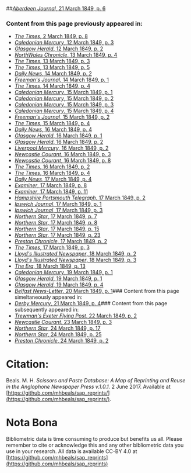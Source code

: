 ##[*Aberdeen Journal*, 21 March 1849, p. 6](https://mhbeals.github.io/sap_html/Aberdeen-Journal/Aberdeen-Journal-21-March-1849-p-6)

### Content from this page previously appeared in:
+ [*The Times*, 2 March 1849, p. 8](https://mhbeals.github.io/sap_html/The-Times/The-Times-2-March-1849-p-8)
+ [*Caledonian Mercury*, 12 March 1849, p. 3](https://mhbeals.github.io/sap_html/Caledonian-Mercury/Caledonian-Mercury-12-March-1849-p-3)
+ [*Glasgow Herald*, 12 March 1849, p. 2](https://mhbeals.github.io/sap_html/Glasgow-Herald/Glasgow-Herald-12-March-1849-p-2)
+ [*NorthWales Chronicle*, 13 March 1849, p. 4](https://mhbeals.github.io/sap_html/NorthWales-Chronicle/NorthWales-Chronicle-13-March-1849-p-4)
+ [*The Times*, 13 March 1849, p. 3](https://mhbeals.github.io/sap_html/The-Times/The-Times-13-March-1849-p-3)
+ [*The Times*, 13 March 1849, p. 5](https://mhbeals.github.io/sap_html/The-Times/The-Times-13-March-1849-p-5)
+ [*Daily News*, 14 March 1849, p. 2](https://mhbeals.github.io/sap_html/Daily-News/Daily-News-14-March-1849-p-2)
+ [*Freeman's Journal*, 14 March 1849, p. 1](https://mhbeals.github.io/sap_html/Freeman's-Journal/Freeman's-Journal-14-March-1849-p-1)
+ [*The Times*, 14 March 1849, p. 4](https://mhbeals.github.io/sap_html/The-Times/The-Times-14-March-1849-p-4)
+ [*Caledonian Mercury*, 15 March 1849, p. 1](https://mhbeals.github.io/sap_html/Caledonian-Mercury/Caledonian-Mercury-15-March-1849-p-1)
+ [*Caledonian Mercury*, 15 March 1849, p. 2](https://mhbeals.github.io/sap_html/Caledonian-Mercury/Caledonian-Mercury-15-March-1849-p-2)
+ [*Caledonian Mercury*, 15 March 1849, p. 3](https://mhbeals.github.io/sap_html/Caledonian-Mercury/Caledonian-Mercury-15-March-1849-p-3)
+ [*Caledonian Mercury*, 15 March 1849, p. 4](https://mhbeals.github.io/sap_html/Caledonian-Mercury/Caledonian-Mercury-15-March-1849-p-4)
+ [*Freeman's Journal*, 15 March 1849, p. 2](https://mhbeals.github.io/sap_html/Freeman's-Journal/Freeman's-Journal-15-March-1849-p-2)
+ [*The Times*, 15 March 1849, p. 4](https://mhbeals.github.io/sap_html/The-Times/The-Times-15-March-1849-p-4)
+ [*Daily News*, 16 March 1849, p. 4](https://mhbeals.github.io/sap_html/Daily-News/Daily-News-16-March-1849-p-4)
+ [*Glasgow Herald*, 16 March 1849, p. 1](https://mhbeals.github.io/sap_html/Glasgow-Herald/Glasgow-Herald-16-March-1849-p-1)
+ [*Glasgow Herald*, 16 March 1849, p. 2](https://mhbeals.github.io/sap_html/Glasgow-Herald/Glasgow-Herald-16-March-1849-p-2)
+ [*Liverpool Mercury*, 16 March 1849, p. 2](https://mhbeals.github.io/sap_html/Liverpool-Mercury/Liverpool-Mercury-16-March-1849-p-2)
+ [*Newcastle Courant*, 16 March 1849, p. 3](https://mhbeals.github.io/sap_html/Newcastle-Courant/Newcastle-Courant-16-March-1849-p-3)
+ [*Newcastle Courant*, 16 March 1849, p. 8](https://mhbeals.github.io/sap_html/Newcastle-Courant/Newcastle-Courant-16-March-1849-p-8)
+ [*The Times*, 16 March 1849, p. 2](https://mhbeals.github.io/sap_html/The-Times/The-Times-16-March-1849-p-2)
+ [*The Times*, 16 March 1849, p. 4](https://mhbeals.github.io/sap_html/The-Times/The-Times-16-March-1849-p-4)
+ [*Daily News*, 17 March 1849, p. 4](https://mhbeals.github.io/sap_html/Daily-News/Daily-News-17-March-1849-p-4)
+ [*Examiner*, 17 March 1849, p. 8](https://mhbeals.github.io/sap_html/Examiner/Examiner-17-March-1849-p-8)
+ [*Examiner*, 17 March 1849, p. 11](https://mhbeals.github.io/sap_html/Examiner/Examiner-17-March-1849-p-11)
+ [*Hampshire Portsmouth Telegraph*, 17 March 1849, p. 2](https://mhbeals.github.io/sap_html/Hampshire-Portsmouth-Telegraph/Hampshire-Portsmouth-Telegraph-17-March-1849-p-2)
+ [*Ipswich Journal*, 17 March 1849, p. 1](https://mhbeals.github.io/sap_html/Ipswich-Journal/Ipswich-Journal-17-March-1849-p-1)
+ [*Ipswich Journal*, 17 March 1849, p. 3](https://mhbeals.github.io/sap_html/Ipswich-Journal/Ipswich-Journal-17-March-1849-p-3)
+ [*Northern Star*, 17 March 1849, p. 7](https://mhbeals.github.io/sap_html/Northern-Star/Northern-Star-17-March-1849-p-7)
+ [*Northern Star*, 17 March 1849, p. 8](https://mhbeals.github.io/sap_html/Northern-Star/Northern-Star-17-March-1849-p-8)
+ [*Northern Star*, 17 March 1849, p. 15](https://mhbeals.github.io/sap_html/Northern-Star/Northern-Star-17-March-1849-p-15)
+ [*Northern Star*, 17 March 1849, p. 23](https://mhbeals.github.io/sap_html/Northern-Star/Northern-Star-17-March-1849-p-23)
+ [*Preston Chronicle*, 17 March 1849, p. 2](https://mhbeals.github.io/sap_html/Preston-Chronicle/Preston-Chronicle-17-March-1849-p-2)
+ [*The Times*, 17 March 1849, p. 3](https://mhbeals.github.io/sap_html/The-Times/The-Times-17-March-1849-p-3)
+ [*Lloyd's Illustrated Newspaper*, 18 March 1849, p. 2](https://mhbeals.github.io/sap_html/Lloyd's-Illustrated-Newspaper/Lloyd's-Illustrated-Newspaper-18-March-1849-p-2)
+ [*Lloyd's Illustrated Newspaper*, 18 March 1849, p. 3](https://mhbeals.github.io/sap_html/Lloyd's-Illustrated-Newspaper/Lloyd's-Illustrated-Newspaper-18-March-1849-p-3)
+ [*The Era*, 18 March 1849, p. 13](https://mhbeals.github.io/sap_html/The-Era/The-Era-18-March-1849-p-13)
+ [*Caledonian Mercury*, 19 March 1849, p. 1](https://mhbeals.github.io/sap_html/Caledonian-Mercury/Caledonian-Mercury-19-March-1849-p-1)
+ [*Glasgow Herald*, 19 March 1849, p. 1](https://mhbeals.github.io/sap_html/Glasgow-Herald/Glasgow-Herald-19-March-1849-p-1)
+ [*Glasgow Herald*, 19 March 1849, p. 4](https://mhbeals.github.io/sap_html/Glasgow-Herald/Glasgow-Herald-19-March-1849-p-4)
+ [*Belfast News-Letter*, 20 March 1849, p. 1](https://mhbeals.github.io/sap_html/Belfast-News-Letter/Belfast-News-Letter-20-March-1849-p-1)### Content from this page simeltaneously appeared in:
+ [*Derby Mercury*, 21 March 1849, p. 4](https://mhbeals.github.io/sap_html/Derby-Mercury/Derby-Mercury-21-March-1849-p-4)### Content from this page subsequently appeared in:
+ [*Trewman's Exeter Flying Post*, 22 March 1849, p. 2](https://mhbeals.github.io/sap_html/Trewman's-Exeter-Flying-Post/Trewman's-Exeter-Flying-Post-22-March-1849-p-2)
+ [*Newcastle Courant*, 23 March 1849, p. 3](https://mhbeals.github.io/sap_html/Newcastle-Courant/Newcastle-Courant-23-March-1849-p-3)
+ [*Northern Star*, 24 March 1849, p. 17](https://mhbeals.github.io/sap_html/Northern-Star/Northern-Star-24-March-1849-p-17)
+ [*Northern Star*, 24 March 1849, p. 25](https://mhbeals.github.io/sap_html/Northern-Star/Northern-Star-24-March-1849-p-25)
+ [*Preston Chronicle*, 24 March 1849, p. 2](https://mhbeals.github.io/sap_html/Preston-Chronicle/Preston-Chronicle-24-March-1849-p-2)
                    
# Citation: 

Beals. M. H. *Scissors and Paste Database: A Map of Reprinting and Reuse in the Anglophone Newspaper Press v.1.0.1.* 2 June 2017. Available at [https://github.com/mhbeals/sap_reprints/](https://github.com/mhbeals/sap_reprints/). 
                    
# Nota Bona

Bibliometric data is time consuming to produce but benefits us all. Please remember to cite or acknowledge this and any other bibliometric data you use in your research. All data is available CC-BY 4.0 at [https://github.com/mhbeals/sap_reprints](https://github.com/mhbeals/sap_reprints)